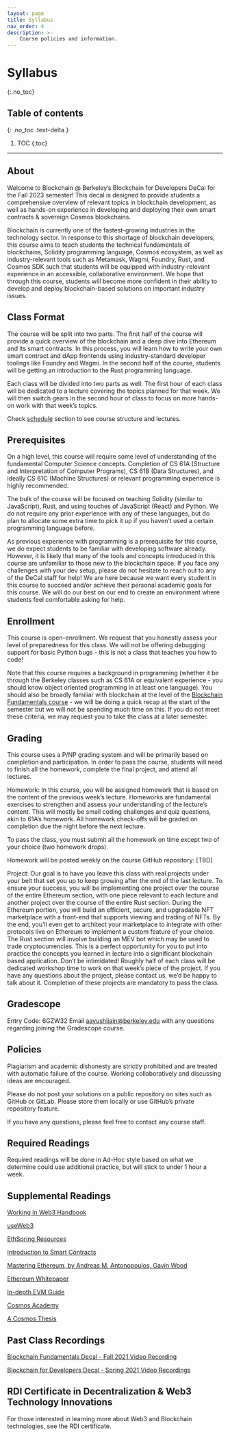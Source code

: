 ```yaml
---
layout: page
title: Syllabus
nav_order: 4
description: >-
    Course policies and information.
---
```


# Syllabus
{:.no_toc}

## Table of contents
{: .no_toc .text-delta }

1. TOC
{:toc}

---

## About

Welcome to Blockchain @ Berkeley’s Blockchain for Developers DeCal for the Fall 2023 semester! This decal is designed to provide students a comprehensive overview of relevant topics in blockchain development, as well as hands-on experience in developing and deploying their own smart contracts & sovereign Cosmos blockchains.  

Blockchain is currently one of the fastest-growing industries in the technology sector. In response to this shortage of blockchain developers, this course aims to teach students the technical fundamentals of blockchains, Solidity programming language, Cosmos ecosystem, as well as industry-relevant tools such as Metamask, Wagmi, Foundry, Rust, and Cosmos SDK such that students will be equipped with industry-relevant experience in an accessible, collaborative environment. We hope that through this course, students will become more confident in their ability to develop and deploy blockchain-based solutions on important industry issues.

## Class Format

The course will be split into two parts. The first half of the course will provide a quick overview of the blockchain and a deep dive into Ethereum and its smart contracts. In this process, you will learn how to write your own smart contract and dApp frontends using industry-standard developer toolings like Foundry and Wagmi. In the second half of the course, students will be getting an introduction to the Rust programming language.

Each class will be divided into two parts as well. The first hour of each class will be dedicated to a lecture covering the topics planned for that week. We will then switch gears in the second hour of class to focus on more hands-on work with that week’s topics.

Check [schedule](schedule) section to see course structure and lectures.

## Prerequisites

On a high level, this course will require some level of understanding of the fundamental Computer Science concepts. Completion of CS 61A (Structure and Interpretation of Computer Programs), CS 61B (Data Structures), and ideally CS 61C (Machine Structures) or relevant programming experience is highly recommended. 

The bulk of the course will be focused on teaching Solidity (similar to JavaScript), Rust, and using touches of JavaScript (React) and Python. We do not require any prior experience with any of these languages, but do plan to allocate some extra time to pick it up if you haven’t used a certain programming language before.

As previous experience with programming is a prerequisite for this course, we do expect students to be familiar with developing software already. However, it is likely that many of the tools and concepts introduced in this course are unfamiliar to those new to the blockchain space. If you face any challenges with your dev setup, please do not hesitate to reach out to any of the DeCal staff for help! We are here because we want every student in this course to succeed and/or achieve their personal academic goals for this course. We will do our best on our end to create an environment where students feel comfortable asking for help. 

## Enrollment

This course is open-enrollment. We request that you honestly assess your level of preparedness for this class. We will not be offering debugging support for basic Python bugs - this is not a class that teaches you how to code!

Note that this course requires a background in programming (whether it be through the Berkeley classes such as CS 61A or equivalent experience - you should know object oriented programming in at least one language). You should also be broadly familiar with blockchain at the level of the [Blockchain Fundamentals course](https://www.edx.org/professional-certificate/uc-berkeleyx-blockchain-fundamentals) - we will be doing a quick recap at the start of the semester but we will not be spending much time on this. If you do not meet these criteria, we may request you to take the class at a later semester.

## Grading

This course uses a P/NP grading system and will be primarily based on completion and participation. In order to pass the course, students will need to finish all the homework, complete the final project, and attend all lectures. 

Homework: In this course, you will be assigned homework that is based on the content of the previous week’s lecture. Homeworks are fundamental exercises to strengthen and assess your understanding of the lecture’s content. This will mostly be small coding challenges and quiz questions, akin to 61A’s homework. All homework check-offs will be graded on completion due the night before the next lecture.

To pass the class, you must submit all the homework on time except two of your choice (two homework drops). 

Homework will be posted weekly on the course GitHub repository: 
[TBD]

Project: Our goal is to have you leave this class with real projects under your belt that set you up to keep growing after the end of the last lecture. To ensure your success, you will be implementing one project over the course of the entire Ethereum section, with one piece relevant to each lecture and another project over the course of the entire Rust section. During the Ethereum portion, you will build an efficient, secure, and upgradable NFT marketplace with a front-end that supports viewing and trading of NFTs. By the end, you’ll even get to architect your marketplace to integrate with other protocols live on Ethereum to implement a custom feature of your choice. The Rust section will involve building an MEV bot which may be used to trade cryptocurrencies.
This is a perfect opportunity for you to put into practice the concepts you learned in lecture into a significant blockchain based application. Don’t be intimidated! Roughly half of each class will be dedicated workshop time to work on that week’s piece of the project.
If you have any questions about the project, please contact us, we’d be happy to talk about it. Completion of these projects are mandatory to pass the class.

## Gradescope
Entry Code: 6GZW32
Email aayushijain@berkeley.edu with any questions regarding joining the Gradescope course.

## Policies

Plagiarism and academic dishonesty are strictly prohibited and are treated with automatic failure of the course. Working collaboratively and discussing ideas are encouraged. 

Please do not post your solutions on a public repository on sites such as GitHub or GitLab. Please store them locally or use GitHub’s private repository feature.

If you have any questions, please feel free to contact any course staff.

## Required Readings
Required readings will be done in Ad-Hoc style based on what we determine could use additional practice, but will stick to under 1 hour a week. 


## Supplemental Readings

[Working in Web3 Handbook](https://www.smsunarto.com/web3)

[useWeb3](https://www.useweb3.xyz)


[EthSpring Resources](https://ethspring.com)


[Introduction to Smart Contracts](https://ethereum.org/en/developers/docs/smart-contracts/)


[Mastering Ethereum, by Andreas M. Antonopoulos, Gavin Wood](https://github.com/ethereumbook/ethereumbook)


[Ethereum Whitepaper](https://ethereum.org/en/whitepaper)


[In-depth EVM Guide](https://hackernoon.com/getting-deep-into-evm-how-ethereum-works-backstage-ac7efa1f0015)


[Cosmos Academy](https://tutorials.cosmos.network/academy/0-welcome/)


[A Cosmos Thesis](https://research.paradigm.xyz/cosmos-thesis)

## Past Class Recordings

[Blockchain Fundamentals Decal - Fall 2021 Video Recording](https://www.youtube.com/watch?v=VFqtJosbBTk&list=PLSONl1AVlZNWoeYjazuvIVTeX7rxBtDNh)

[Blockchain for Developers Decal - Spring 2021 Video Recordings](https://www.youtube.com/watch?v=wKZaB4LNVg8&list=PLSONl1AVlZNWJVixT2vwY9-6O7kgM4het)

## RDI Certificate in Decentralization & Web3 Technology Innovations
For those interested in learning more about Web3 and Blockchain technologies, see the RDI certificate. 